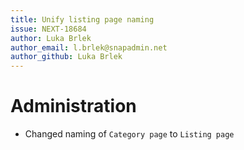 ```yaml
---
title: Unify listing page naming
issue: NEXT-18684
author: Luka Brlek
author_email: l.brlek@snapadmin.net
author_github: Luka Brlek
---
```

# Administration
* Changed naming of `Category page` to `Listing page`

